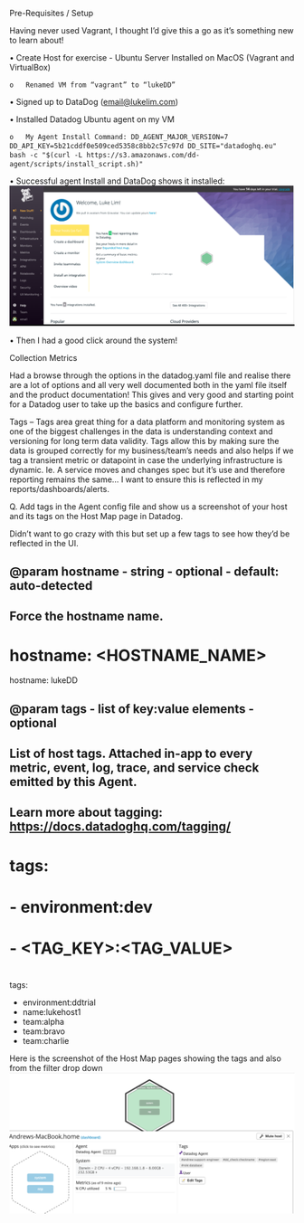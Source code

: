Pre-Requisites / Setup

Having never used Vagrant, I thought I’d give this a go as it’s something new to learn about! 

•	Create Host for exercise - Ubuntu Server Installed on MacOS (Vagrant and VirtualBox)
    
    o	Renamed VM from “vagrant” to “lukeDD”
    
•	Signed up to DataDog (email@lukelim.com)

•	Installed Datadog Ubuntu agent on my VM
    
    o	My Agent Install Command: DD_AGENT_MAJOR_VERSION=7 DD_API_KEY=5b21cddf0e509ced5358c8bb2c57c97d DD_SITE="datadoghq.eu" bash -c "$(curl -L https://s3.amazonaws.com/dd-agent/scripts/install_script.sh)"
    
•	Successful agent Install and DataDog shows it installed: ![](images/Setup.png)

•	Then I had a good click around the system! 


Collection Metrics

Had a browse through the options in the datadog.yaml file and realise there are a lot of options and all very well documented both in the yaml file itself and the product documentation! This gives and very good and starting point for a Datadog user to take up the basics and configure further.

Tags – Tags area great thing for a data platform and monitoring system as one of the biggest challenges in the data is understanding context and versioning for long term data validity. Tags allow this by making sure the data is grouped correctly for my business/team’s needs and also helps if we tag a transient metric or datapoint in case the underlying infrastructure is dynamic. Ie. A service moves and changes spec but it’s use and therefore reporting remains the same… I want to ensure this is reflected in my reports/dashboards/alerts.


Q. Add tags in the Agent config file and show us a screenshot of your host and its tags on the Host Map page in Datadog.

Didn’t want to go crazy with this but set up a few tags to see how they’d be reflected in the UI.
## @param hostname - string - optional - default: auto-detected
## Force the hostname name.
#
# hostname: <HOSTNAME_NAME>
hostname: lukeDD

## @param tags  - list of key:value elements - optional
## List of host tags. Attached in-app to every metric, event, log, trace, and service check emitted by this Agent.
##
## Learn more about tagging: https://docs.datadoghq.com/tagging/
#
# tags:
#   - environment:dev
#   - <TAG_KEY>:<TAG_VALUE>
#
tags:
  - environment:ddtrial
  - name:lukehost1
  - team:alpha
  - team:bravo
  - team:charlie

Here is the screenshot of the Host Map pages showing the tags and also from the filter drop down
![](images/Hostmap.png)
